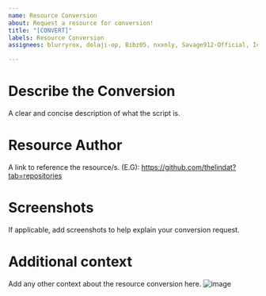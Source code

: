 ```yaml
---
name: Resource Conversion
about: Request a resource for conversion!
title: "[CONVERT]"
labels: Resource Conversion
assignees: blurryrox, dolaji-op, Bibz05, nxxnly, Savage912-Official, IcmpOff, npcore-framework

---
```


# Describe the Conversion
A clear and concise description of what the script is.

# Resource Author
A link to reference the resource/s.
(E.G): https://github.com/thelindat?tab=repositories

# Screenshots
If applicable, add screenshots to help explain your conversion request.

# Additional context
Add any other context about the resource conversion here.
![image](https://cdn.discordapp.com/attachments/860133990580486154/860203111699185770/GGZT.png)
